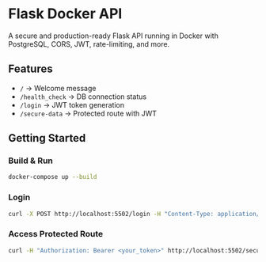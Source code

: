 # Flask Docker API

A secure and production-ready Flask API running in Docker with PostgreSQL, CORS, JWT, rate-limiting, and more.

## Features
- `/` → Welcome message
- `/health_check` → DB connection status
- `/login` → JWT token generation
- `/secure-data` → Protected route with JWT

## Getting Started

### Build & Run
```bash
docker-compose up --build
```

### Login
```bash
curl -X POST http://localhost:5502/login -H "Content-Type: application/json" -d '{"username":"admin", "password":"password"}'
```

### Access Protected Route
```bash
curl -H "Authorization: Bearer <your_token>" http://localhost:5502/secure-data
```
